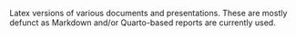 Latex versions of various documents and presentations. These are mostly defunct as Markdown and/or Quarto-based reports are currently used. 